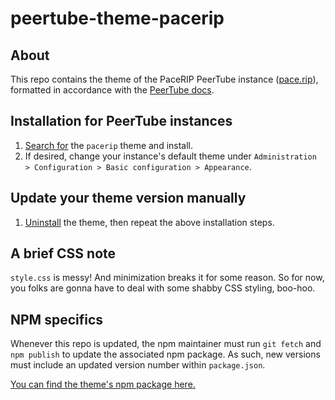 # peertube-theme-pacerip

## About

This repo contains the theme of the PaceRIP PeerTube instance ([pace.rip](https://pace.rip/)), formatted in accordance with the [PeerTube docs](https://docs.joinpeertube.org/contribute-plugins?id=write-a-plugintheme).

## Installation for PeerTube instances

1. [Search for](https://pace.rip/admin/plugins/search?pluginType=2) the `pacerip` theme and install.
2. If desired, change your instance's default theme under `Administration > Configuration > Basic configuration > Appearance`.

## Update your theme version manually

1. [Uninstall](https://pace.rip/admin/plugins/list-installed?pluginType=2) the theme, then repeat the above installation steps.

## A brief CSS note

`style.css` is messy! And minimization breaks it for some reason. So for now, you folks are gonna have to deal with some shabby CSS styling, boo-hoo.

## NPM specifics

Whenever this repo is updated, the npm maintainer must run `git fetch` and `npm publish` to update the associated npm package. As such, new versions must include an updated version number within `package.json`.

[You can find the theme's npm package here.](https://www.npmjs.com/package/peertube-theme-pacerip)